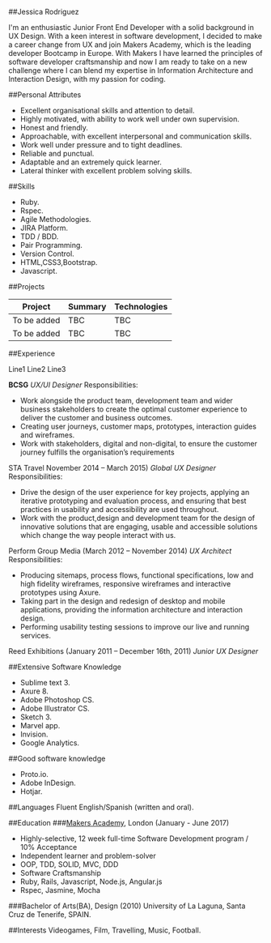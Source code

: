 ##Jessica Rodriguez

I'm an enthusiastic Junior Front End Developer with a solid background in UX Design. With a keen interest in software development, I decided to make a career change from UX and join Makers Academy, which is the leading developer Bootcamp in Europe. With Makers I have learned the principles of software developer craftsmanship and now I am ready to take on a new challenge where I can blend my expertise in Information Architecture and Interaction Design, with my passion for coding.

##Personal Attributes

* Excellent organisational skills and attention to detail.
* Highly motivated, with ability to work well under own supervision.
* Honest and friendly. 
* Approachable, with excellent interpersonal and communication skills.
* Work well under pressure and to tight deadlines.
* Reliable and punctual.
* Adaptable and an extremely quick learner.
* Lateral thinker with excellent problem solving skills.

##Skills
* Ruby.
* Rspec.
* Agile Methodologies.
* JIRA Platform.
* TDD / BDD.
* Pair Programming.
* Version Control.
* HTML,CSS3,Bootstrap.
* Javascript.

##Projects

Project | Summary | Technologies
------- | ------- | ------------
To be added | TBC | TBC
To be added | TBC | TBC

##Experience

Line1
Line2
Line3

**BCSG**
*UX/UI Designer*
Responsibilities:
* Work alongside the product team, development team and wider business stakeholders to create the optimal customer experience to deliver the customer and business outcomes.
* Creating user journeys, customer maps, prototypes, interaction guides and wireframes.
* Work with stakeholders, digital and non-digital, to ensure the customer journey fulfills the organisation’s requirements

STA Travel November 2014 – March 2015) 
*Global UX Designer*
Responsibilities:
* Drive the design of the user experience for key projects, applying an iterative prototyping and evaluation process, and ensuring that best practices in usability and accessibility are used throughout.
* Work with the product,design and development team for the design of innovative solutions that are engaging, usable and accessible solutions which change the way people interact with us. 

Perform Group Media (March 2012 – November  2014)
*UX Architect*
Responsibilities:
* Producing sitemaps, process flows, functional specifications, low and high fidelity wireframes, responsive wireframes and interactive prototypes using Axure.
* Taking part in the design and redesign of desktop and mobile applications, providing the information architecture and interaction design. 
* Performing usability testing sessions to improve our live and running services.

Reed Exhibitions (January 2011 – December 16th, 2011)
*Junior UX Designer*

##Extensive Software Knowledge

* Sublime text 3.
* Axure 8.
* Adobe Photoshop CS.
* Adobe Illustrator CS.
* Sketch 3.
* Marvel app.
* Invision.
* Google Analytics.

##Good software knowledge
* Proto.io.
* Adobe InDesign.
* Hotjar.

##Languages
Fluent English/Spanish (written and oral).

##Education
###[Makers Academy], London (January - June 2017)
* Highly-selective, 12 week full-time Software Development program / 10% Acceptance
* Independent learner and problem-solver
* OOP, TDD, SOLID, MVC, DDD
* Software Craftsmanship
* Ruby, Rails, Javascript, Node.js, Angular.js
* Rspec, Jasmine, Mocha

###Bachelor of Arts(BA), Design (2010)
University of La Laguna, Santa Cruz de Tenerife, SPAIN.

[Makers Academy]:http://www.makersacademy.com

##Interests
Videogames, Film, Travelling, Music, Football.
